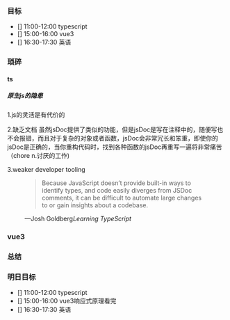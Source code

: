 ### 目标

- [] 11:00-12:00 typescript
- [] 15:00-16:00 vue3
- [] 16:30-17:30 英语

### 琐碎

#### ts

##### 原生js的隐患

1.js的灵活是有代价的

2.缺乏文档
虽然jsDoc提供了类似的功能，但是jsDoc是写在注释中的，随便写也不会报错，而且对于复杂的对象或者函数，jsDoc会非常冗长和笨重，即使你的jsDoc是正确的，当你重构代码时，找到各种函数的jsDoc再重写一遍将非常痛苦（chore n.讨厌的工作)

3.weaker developer tooling

<figure>
        <blockquote>
          <p>
            Because JavaScript doesn’t provide built-in ways to identify types, and code easily diverges from JSDoc comments, it can be difficult to automate large changes to or gain insights about a codebase. 
          </p>
        </blockquote>
        <figcaption>—Josh  Goldberg<cite>Learning TypeScript</cite></figcaption>
      </figure>

### vue3

<ClientOnly>
<objectification text="WeakMap与Map,WeakMap经常用于存储哪些只有当key所引用的对象存在时才有价值的信息"></objectification>
</ClientOnly>



### 总结

### 明日目标

- [] 11:00-12:00 typescript
- [] 15:00-16:00 vue3响应式原理看完
- [] 16:30-17:30 英语
